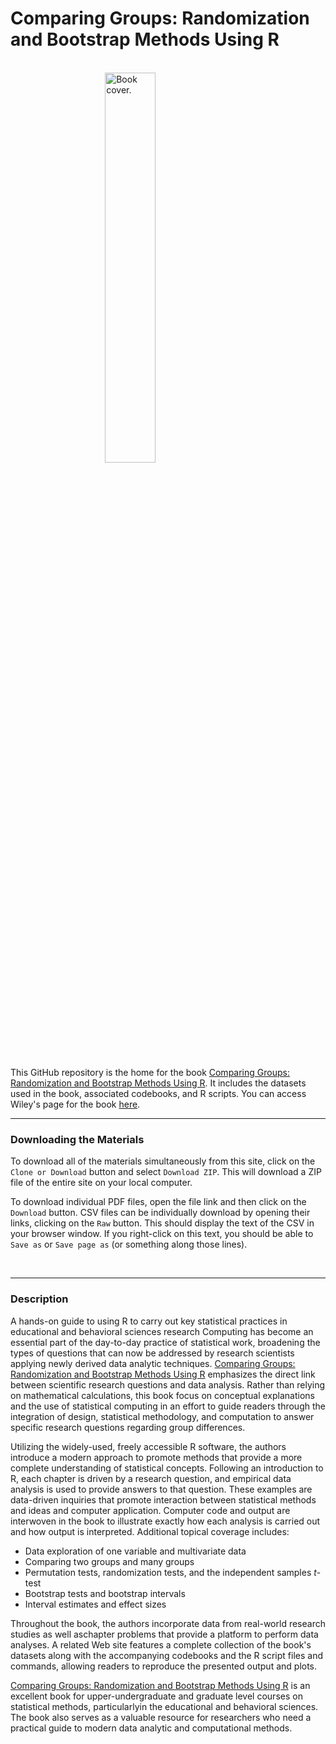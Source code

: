 Comparing Groups: Randomization and Bootstrap Methods Using R 
=========

<br />

<img src="http://media.wiley.com/product_data/coverImage300/05/EHEP0023/EHEP002305.jpg" alt="Book cover." width="40%" style="display: block; margin-left: auto; margin-right: auto" />

<br />

This GitHub repository is the home for the book [Comparing Groups: Randomization and Bootstrap Methods Using R](http://www.wiley.com/WileyCDA/WileyTitle/productCd-EHEP002305.html). It includes the datasets used in the book, associated codebooks, and R scripts. You can access Wiley's page for the book [here](http://www.wiley.com/WileyCDA/WileyTitle/productCd-EHEP002305.html).


---


### Downloading the Materials

To download all of the materials simultaneously from this site, click on the `Clone or Download` button and select `Download ZIP`. This will download a ZIP file of the entire site on your local computer. 

To download individual PDF files, open the file link and then click on the `Download` button. CSV files can be individually download by opening their links, clicking on the `Raw` button. This should display the text of the CSV in your browser window. If you right-click on this text, you should be able to `Save as` or `Save page as` (or something along those lines). 

<br />

---

### Description

A hands-on guide to using R to carry out key statistical practices in educational and behavioral sciences research
Computing has become an essential part of the day-to-day practice of statistical work, broadening the types of questions that can now be addressed by research scientists applying newly derived data analytic techniques. [Comparing Groups: Randomization and Bootstrap Methods Using R](http://www.wiley.com/WileyCDA/WileyTitle/productCd-EHEP002305.html) emphasizes the direct link between scientific research questions and data analysis. Rather than relying on mathematical calculations, this book focus on conceptual explanations and the use of statistical computing in an effort to guide readers through the integration of design, statistical methodology, and computation to answer specific research questions regarding group differences.

Utilizing the widely-used, freely accessible R software, the authors introduce a modern approach to promote methods that provide a more complete understanding of statistical concepts. Following an introduction to R, each chapter is driven by a research question, and empirical data analysis is used to provide answers to that question. These examples are data-driven inquiries that promote interaction between statistical methods and ideas and computer application. Computer code and output are interwoven in the book to illustrate exactly how each analysis is carried out and how output is interpreted. Additional topical coverage includes:

- Data exploration of one variable and multivariate data
- Comparing two groups and many groups
- Permutation tests, randomization tests, and the independent samples _t_-test
- Bootstrap tests and bootstrap intervals
- Interval estimates and effect sizes

Throughout the book, the authors incorporate data from real-world research studies as well aschapter problems that provide a platform to perform data analyses. A related Web site features a complete collection of the book's datasets along with the accompanying codebooks and the R script files and commands, allowing readers to reproduce the presented output and plots.

[Comparing Groups: Randomization and Bootstrap Methods Using R](http://www.wiley.com/WileyCDA/WileyTitle/productCd-EHEP002305.html) is an excellent book for upper-undergraduate and graduate level courses on statistical methods, particularlyin the educational and behavioral sciences. The book also serves as a valuable resource for researchers who need a practical guide to modern data analytic and computational methods.